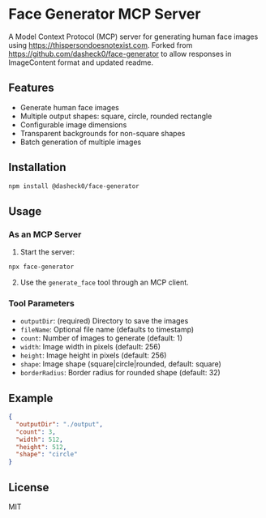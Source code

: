 # Face Generator MCP Server

A Model Context Protocol (MCP) server for generating human face images using https://thispersondoesnotexist.com.
Forked from https://github.com/dasheck0/face-generator to allow responses in ImageContent format and updated readme.

## Features

- Generate human face images
- Multiple output shapes: square, circle, rounded rectangle
- Configurable image dimensions
- Transparent backgrounds for non-square shapes
- Batch generation of multiple images

## Installation

```bash
npm install @dasheck0/face-generator
```

## Usage

### As an MCP Server

1. Start the server:
```bash
npx face-generator
```

2. Use the `generate_face` tool through an MCP client.

### Tool Parameters

- `outputDir`: (required) Directory to save the images
- `fileName`: Optional file name (defaults to timestamp)
- `count`: Number of images to generate (default: 1)
- `width`: Image width in pixels (default: 256)
- `height`: Image height in pixels (default: 256)
- `shape`: Image shape (square|circle|rounded, default: square)
- `borderRadius`: Border radius for rounded shape (default: 32)

## Example

```json
{
  "outputDir": "./output",
  "count": 3,
  "width": 512,
  "height": 512,
  "shape": "circle"
}
```

## License

MIT
